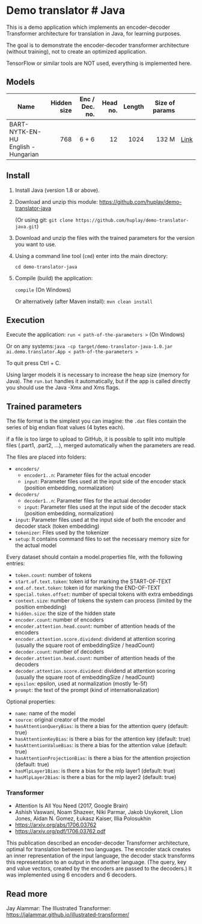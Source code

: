 # Demo translator # Java

This is a demo application which implements an encoder-decoder Transformer architecture for translation in Java, for learning purposes.

The goal is to demonstrate the encoder-decoder transformer architecture (without training), not to create an optimized application. 

TensorFlow or similar tools are NOT used, everything is implemented here.

## Models ##

| Name                                       | Hidden size | Enc / Dec. no. | Head no. | Length | Size of params |                                                              |
|--------------------------------------------|------------:|---------------:|---------:|-------:|---------------:|--------------------------------------------------------------|
| BART-NYTK-EN-HU <br /> English - Hungarian |         768 |          6 + 6 |       12 |   1024 |          132 M | [Link](https://github.com/huplay/TRANSLATOR-BART-NYTK-EN-HU) | 

## Install ##

1. Install Java (version 1.8 or above).


2. Download and unzip this module: https://github.com/huplay/demo-translator-java

   (Or using git: ```git clone https://github.com/huplay/demo-translator-java.git```)


3. Download and unzip the files with the trained parameters for the version you want to use.


4. Using a command line tool (`cmd`) enter into the main directory:
   
    ```cd demo-translator-java```


5. Compile (build) the application:

   ```compile``` (On Windows)

   Or alternatively (after Maven install): ```mvn clean install```

## Execution ##

Execute the application:
```run < path-of-the-parameters >``` (On Windows)
    
Or on any systems:```java -cp target/demo-translator-java-1.0.jar ai.demo.translator.App < path-of-the-parameters >``` 

To quit press Ctrl + C.

Using larger models it is necessary to increase the heap size (memory for Java). The ```run.bat``` handles it automatically, but if the app is called directly you should use the Java -Xmx and Xms flags. 


## Trained parameters ##

The file format is the simplest you can imagine: the `.dat` files contain the series of big endian float values (4 bytes each).

if a file is too large to upload to GitHub, it is possible to split into multiple files (.part1, .part2, ...), merged automatically when the parameters are read.

The files are placed into folders:
 - `encoders/`
   - `encoder1..n`: Parameter files for the actual encoder  
   - `input`: Parameter files used at the input side of the encoder stack (position embedding, normalization)
 - `decoders/`
   - `decoder1..n`: Parameter files for the actual decoder
   - `input`: Parameter files used at the input side of the decoder stack (position embedding, normalization) 
 - `input`: Parameter files used at the input side of both the encoder and decoder stack (token embedding) 
 - `tokenizer`: Files used by the tokenizer
 - `setup`: It contains command files to set the necessary memory size for the actual model

Every dataset should contain a model.properties file, with the following entries:
 - `token.count`: number of tokens
 - `start.of.text.token`: token id for marking the START-OF-TEXT
 - `end.of.text.token`: token id for marking the END-OF-TEXT
 - `special.token.offset`: number of special tokens with extra embeddings
 - `context.size`: number of tokens the system can process (limited by the position embedding)
 - `hidden.size`: the size of the hidden state
 - `encoder.count`: number of encoders
 - `encoder.attention.head.count`: number of attention heads of the encoders
 - `encoder.attention.score.dividend`: dividend at attention scoring (usually the square root of embeddingSize / headCount)
 - `decoder.count`: number of decoders
 - `decoder.attention.head.count`: number of attention heads of the decoders
 - `decoder.attention.score.dividend`: dividend at attention scoring (usually the square root of embeddingSize / headCount)
 - `epsilon`: epsilon, used at normalization (mostly 1e-5f)
 - `prompt`: the text of the prompt (kind of internationalization)

Optional properties:
 - `name`: name of the model
 - `source`: original creator of the model
 - `hasAttentionQueryBias`: is there a bias for the attention query (default: true)
 - `hasAttentionKeyBias`: is there a bias for the attention key (default: true)
 - `hasAttentionValueBias`: is there a bias for the attention value (default: true)
 - `hasAttentionProjectionBias`: is there a bias for the attention projection (default: true)
 - `hasMlpLayer1Bias`: is there a bias for the mlp layer1 (default: true)
 - `hasMlpLayer2Bias`: is there a bias for the mlp layer2 (default: true)


### Transformer ###

- Attention Is All You Need (2017, Google Brain)
- Ashish Vaswani, Noam Shazeer, Niki Parmar, Jakob Usykoreit, Llion Jones, Aidan N. Gomez, Łukasz Kaiser, Illia Polosukhin
- https://arxiv.org/abs/1706.03762 
- https://arxiv.org/pdf/1706.03762.pdf

This publication described an encoder-decoder Transformer architecture, optimal for translation between two languages.
The encoder stack creates an inner representation of the input language, the decoder stack transforms this representation to an output in the another language.
(The query, key and value vectors, created by the encoders are passed to the decoders.)
It was implemented using 6 encoders and 6 decoders.


## Read more ##

Jay Alammar: The Illustrated Transformer: https://jalammar.github.io/illustrated-transformer/

